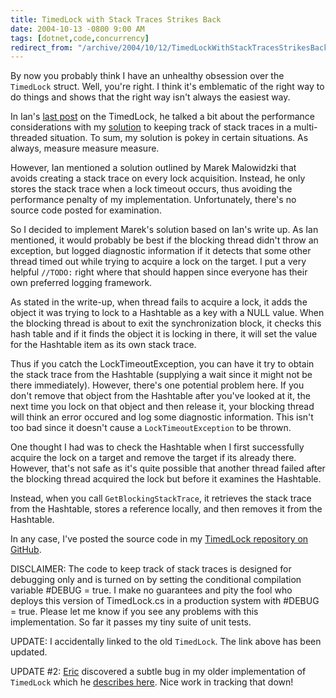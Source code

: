 ```yaml
---
title: TimedLock with Stack Traces Strikes Back
date: 2004-10-13 -0800 9:00 AM
tags: [dotnet,code,concurrency]
redirect_from: "/archive/2004/10/12/TimedLockWithStackTracesStrikesBack.aspx/"
---
```


By now you probably think I have an unhealthy obsession over the
`TimedLock` struct. Well, you're right. I think it's emblematic of the
right way to do things and shows that the right way isn't always the
easiest way.

In Ian's [last
post](http://www.interact-sw.co.uk/iangblog/2004/05/12/timedlockstacktrace)
on the TimedLock, he talked a bit about the performance considerations
with my [solution](https://haacked.com/archive/2004/05/12/timedlock_yet_again_revisited.aspx/) to
keeping track of stack traces in a multi-threaded situation. To sum, my
solution is pokey in certain situations. As always, measure measure
measure.

However, Ian mentioned a solution outlined by Marek Malowidzki that
avoids creating a stack trace on every lock acquisition. Instead, he
only stores the stack trace when a lock timeout occurs, thus avoiding
the performance penalty of my implementation. Unfortunately, there's no
source code posted for examination.

So I decided to implement Marek's solution based on Ian's write up. As
Ian mentioned, it would probably be best if the blocking thread didn't
throw an exception, but logged diagnostic information if it detects that
some other thread timed out while trying to acquire a lock on the
target. I put a very helpful `//TODO:` right where that should happen
since everyone has their own preferred logging framework.

As stated in the write-up, when thread fails to acquire a lock, it adds
the object it was trying to lock to a Hashtable as a key with a NULL
value. When the blocking thread is about to exit the synchronization
block, it checks this hash table and if it finds the object it is
locking in there, it will set the value for the Hashtable item as its
own stack trace.

Thus if you catch the LockTimeoutException, you can have it try to
obtain the stack trace from the Hashtable (supplying a wait since it
might not be there immediately). However, there's one potential problem
here. If you don't remove that object from the Hashtable after you've
looked at it, the next time you lock on that object and then release it,
your blocking thread will think an error occured and log some diagnostic
information. This isn't too bad since it doesn't cause a
`LockTimeoutException` to be thrown.

One thought I had was to check the Hashtable when I first successfully
acquire the lock on a target and remove the target if its already there.
However, that's not safe as it's quite possible that another thread
failed after the blocking thread acquired the lock but before it
examines the Hashtable.

Instead, when you call `GetBlockingStackTrace`, it retrieves the stack
trace from the Hashtable, stores a reference locally, and then removes
it from the Hashtable.

In any case, I've posted the source code
in my [TimedLock repository on GitHub](https://github.com/Haacked/TimedLock/).

DISCLAIMER: The code to keep track of stack traces is designed for
debugging only and is turned on by setting the conditional compilation
variable \#DEBUG = true. I make no guarantees and pity the fool who
deploys this version of TimedLock.cs in a production system with \#DEBUG
= true. Please let me know if you see any problems with this
implementation. So far it passes my tiny suite of unit tests.

UPDATE: I accidentally linked to the old `TimedLock`. The link above has
been updated.

UPDATE \#2: [Eric](http://www.randomtree.org/eric/techblog/) discovered
a subtle bug in my older implementation of `TimedLock` which he [describes
here](http://www.randomtree.org/eric/techblog/archives/2004/10/multithreading_is_hard.html).
Nice work in tracking that down!

